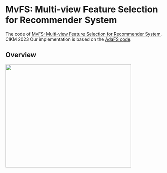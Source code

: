 # MvFS: Multi-view Feature Selection for Recommender System

The code of [MvFS: Multi-view Feature Selection for Recommender System](https://arxiv.org/abs/2309.02064), CIKM 2023
Our implementation is based on the [AdaFS code](https://github.com/Applied-Machine-Learning-Lab/AdaFS).


## Overview

<img src="https://github.com/dudwns511/MvFS_CIKM23/assets/47957862/b74bd862-ae95-41ae-bf3c-eb4d12ad4d3a" width="400" height="330" />


